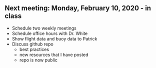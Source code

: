 ## Next meeting: Monday, February 10, 2020 - in class
- Schedule two weekly meetings
- Schedule office hours with Dr. White
- Show flight data and buoy data to Patrick
- Discuss github repo
  - best practices
  - new resources that I have posted
  - repo is now public
